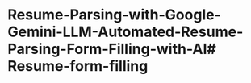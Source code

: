 # Resume-Parsing-with-Google-Gemini-LLM-Automated-Resume-Parsing-Form-Filling-with-AI#   R e s u m e - f o r m - f i l l i n g  
 